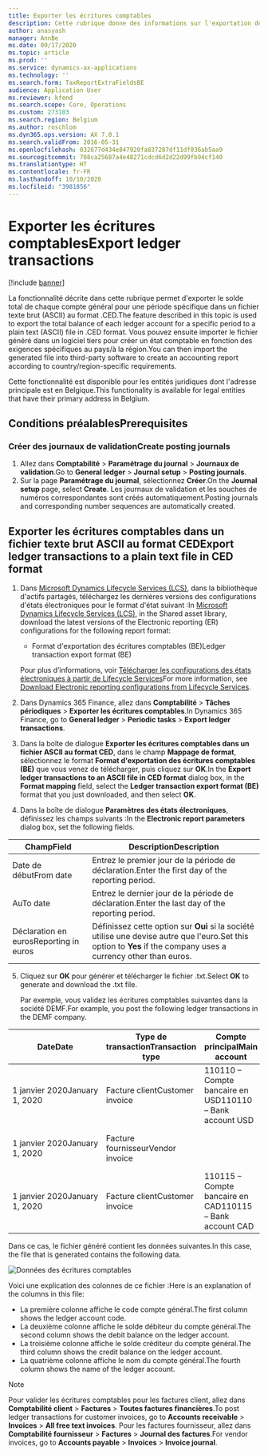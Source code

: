 ```yaml
---
title: Exporter les écritures comptables
description: Cette rubrique donne des informations sur l'exportation des soldes de compte général dans un fichier texte brut (ASCII) au format .CED pour la Belgique.
author: anasyash
manager: AnnBe
ms.date: 09/17/2020
ms.topic: article
ms.prod: ''
ms.service: dynamics-ax-applications
ms.technology: ''
ms.search.form: TaxReportExtraFieldsBE
audience: Application User
ms.reviewer: kfend
ms.search.scope: Core, Operations
ms.custom: 273103
ms.search.region: Belgium
ms.author: roschlom
ms.dyn365.ops.version: AX 7.0.1
ms.search.validFrom: 2016-05-31
ms.openlocfilehash: 032677d434e847920fa837287df11df036ab5aa9
ms.sourcegitcommit: 708ca25687a4e48271cdcd6d2d22d99fb94cf140
ms.translationtype: HT
ms.contentlocale: fr-FR
ms.lasthandoff: 10/10/2020
ms.locfileid: "3981856"
---
```

# <a name="export-ledger-transactions"></a><span data-ttu-id="398fd-103">Exporter les écritures comptables</span><span class="sxs-lookup"><span data-stu-id="398fd-103">Export ledger transactions</span></span>

[!include [banner](../includes/banner.md)]

<span data-ttu-id="398fd-104">La fonctionnalité décrite dans cette rubrique permet d'exporter le solde total de chaque compte général pour une période spécifique dans un fichier texte brut (ASCII) au format .CED.</span><span class="sxs-lookup"><span data-stu-id="398fd-104">The feature described in this topic is used to export the total balance of each ledger account for a specific period to a plain text (ASCII) file in .CED format.</span></span> <span data-ttu-id="398fd-105">Vous pouvez ensuite importer le fichier généré dans un logiciel tiers pour créer un état comptable en fonction des exigences spécifiques au pays/à la région.</span><span class="sxs-lookup"><span data-stu-id="398fd-105">You can then import the generated file into third-party software to create an accounting report according to country/region-specific requirements.</span></span>

<span data-ttu-id="398fd-106">Cette fonctionnalité est disponible pour les entités juridiques dont l'adresse principale est en Belgique.</span><span class="sxs-lookup"><span data-stu-id="398fd-106">This functionality is available for legal entities that have their primary address in Belgium.</span></span>

## <a name="prerequisites"></a><span data-ttu-id="398fd-107">Conditions préalables</span><span class="sxs-lookup"><span data-stu-id="398fd-107">Prerequisites</span></span>

### <a name="create-posting-journals"></a><span data-ttu-id="398fd-108">Créer des journaux de validation</span><span class="sxs-lookup"><span data-stu-id="398fd-108">Create posting journals</span></span>

1. <span data-ttu-id="398fd-109">Allez dans **Comptabilité** \> **Paramétrage du journal** \> **Journaux de validation**.</span><span class="sxs-lookup"><span data-stu-id="398fd-109">Go to **General ledger** \> **Journal setup** \> **Posting journals**.</span></span>
2. <span data-ttu-id="398fd-110">Sur la page **Paramétrage du journal**, sélectionnez **Créer**.</span><span class="sxs-lookup"><span data-stu-id="398fd-110">On the **Journal setup** page, select **Create**.</span></span> <span data-ttu-id="398fd-111">Les journaux de validation et les souches de numéros correspondantes sont créés automatiquement.</span><span class="sxs-lookup"><span data-stu-id="398fd-111">Posting journals and corresponding number sequences are automatically created.</span></span>

## <a name="export-ledger-transactions-to-a-plain-text-file-in-ced-format"></a><span data-ttu-id="398fd-112">Exporter les écritures comptables dans un fichier texte brut ASCII au format CED</span><span class="sxs-lookup"><span data-stu-id="398fd-112">Export ledger transactions to a plain text file in CED format</span></span>

1. <span data-ttu-id="398fd-113">Dans [Microsoft Dynamics Lifecycle Services (LCS)](https://lcs.dynamics.com/V2), dans la bibliothèque d'actifs partagés, téléchargez les dernières versions des configurations d'états électroniques pour le format d'état suivant :</span><span class="sxs-lookup"><span data-stu-id="398fd-113">In [Microsoft Dynamics Lifecycle Services (LCS)](https://lcs.dynamics.com/V2), in the Shared asset library, download the latest versions of the Electronic reporting (ER) configurations for the following report format:</span></span>

    - <span data-ttu-id="398fd-114">Format d'exportation des écritures comptables (BE)</span><span class="sxs-lookup"><span data-stu-id="398fd-114">Ledger transaction export format (BE)</span></span>

    <span data-ttu-id="398fd-115">Pour plus d’informations, voir [Télécharger les configurations des états électroniques à partir de Lifecycle Services](https://docs.microsoft.com/dynamics365/dev-itpro/analytics/download-electronic-reporting-configuration-lcs)</span><span class="sxs-lookup"><span data-stu-id="398fd-115">For more information, see [Download Electronic reporting configurations from Lifecycle Services](https://docs.microsoft.com/dynamics365/dev-itpro/analytics/download-electronic-reporting-configuration-lcs).</span></span>

2. <span data-ttu-id="398fd-116">Dans Dynamics 365 Finance, allez dans **Comptabilité** \> **Tâches périodiques** \> **Exporter les écritures comptables**.</span><span class="sxs-lookup"><span data-stu-id="398fd-116">In Dynamics 365 Finance, go to **General ledger** \> **Periodic tasks** \> **Export ledger transactions**.</span></span>
3. <span data-ttu-id="398fd-117">Dans la boîte de dialogue **Exporter les écritures comptables dans un fichier ASCII au format CED**, dans le champ **Mappage de format**, sélectionnez le format **Format d'exportation des écritures comptables (BE)** que vous venez de télécharger, puis cliquez sur **OK**.</span><span class="sxs-lookup"><span data-stu-id="398fd-117">In the **Export ledger transactions to an ASCII file in CED format** dialog box, in the **Format mapping** field, select the **Ledger transaction export format (BE)** format that you just downloaded, and then select **OK**.</span></span>
4. <span data-ttu-id="398fd-118">Dans la boîte de dialogue **Paramètres des états électroniques**, définissez les champs suivants :</span><span class="sxs-lookup"><span data-stu-id="398fd-118">In the **Electronic report parameters** dialog box, set the following fields.</span></span>

| <span data-ttu-id="398fd-119">**Champ**</span><span class="sxs-lookup"><span data-stu-id="398fd-119">**Field**</span></span>          | <span data-ttu-id="398fd-120">**Description**</span><span class="sxs-lookup"><span data-stu-id="398fd-120">**Description**</span></span>                                                             |
|--------------------|-----------------------------------------------------------------------------|
| <span data-ttu-id="398fd-121">Date de début</span><span class="sxs-lookup"><span data-stu-id="398fd-121">From date</span></span>          | <span data-ttu-id="398fd-122">Entrez le premier jour de la période de déclaration.</span><span class="sxs-lookup"><span data-stu-id="398fd-122">Enter the first day of the reporting period.</span></span>                                |
| <span data-ttu-id="398fd-123">Au</span><span class="sxs-lookup"><span data-stu-id="398fd-123">To date</span></span>            | <span data-ttu-id="398fd-124">Entrez le dernier jour de la période de déclaration.</span><span class="sxs-lookup"><span data-stu-id="398fd-124">Enter the last day of the reporting period.</span></span>                                 |
| <span data-ttu-id="398fd-125">Déclaration en euros</span><span class="sxs-lookup"><span data-stu-id="398fd-125">Reporting in euros</span></span> | <span data-ttu-id="398fd-126">Définissez cette option sur **Oui** si la société utilise une devise autre que l'euro.</span><span class="sxs-lookup"><span data-stu-id="398fd-126">Set this option to **Yes** if the company uses a currency other than euros.</span></span> |

5. <span data-ttu-id="398fd-127">Cliquez sur **OK** pour générer et télécharger le fichier .txt.</span><span class="sxs-lookup"><span data-stu-id="398fd-127">Select **OK** to generate and download the .txt file.</span></span>

    <span data-ttu-id="398fd-128">Par exemple, vous validez les écritures comptables suivantes dans la société DEMF.</span><span class="sxs-lookup"><span data-stu-id="398fd-128">For example, you post the following ledger transactions in the DEMF company.</span></span>

| <span data-ttu-id="398fd-129">**Date**</span><span class="sxs-lookup"><span data-stu-id="398fd-129">**Date**</span></span>        | <span data-ttu-id="398fd-130">**Type de transaction**</span><span class="sxs-lookup"><span data-stu-id="398fd-130">**Transaction type**</span></span> | <span data-ttu-id="398fd-131">**Compte principal**</span><span class="sxs-lookup"><span data-stu-id="398fd-131">**Main account**</span></span>          | <span data-ttu-id="398fd-132">**Compte de contrepartie**</span><span class="sxs-lookup"><span data-stu-id="398fd-132">**Offset account**</span></span>        | <span data-ttu-id="398fd-133">**Montant net**</span><span class="sxs-lookup"><span data-stu-id="398fd-133">**Amount net**</span></span> | <span data-ttu-id="398fd-134">**Montant de la TVA**</span><span class="sxs-lookup"><span data-stu-id="398fd-134">**VAT amount**</span></span> | <span data-ttu-id="398fd-135">**Code taxe**</span><span class="sxs-lookup"><span data-stu-id="398fd-135">**Sales tax code**</span></span> |
|-----------------|----------------------|---------------------------|---------------------------|----------------|----------------|--------------------|
| <span data-ttu-id="398fd-136">1 janvier 2020</span><span class="sxs-lookup"><span data-stu-id="398fd-136">January 1, 2020</span></span> | <span data-ttu-id="398fd-137">Facture client</span><span class="sxs-lookup"><span data-stu-id="398fd-137">Customer invoice</span></span>     | <span data-ttu-id="398fd-138">110110 – Compte bancaire en USD</span><span class="sxs-lookup"><span data-stu-id="398fd-138">110110 – Bank account USD</span></span> |                           | <span data-ttu-id="398fd-139">1 000</span><span class="sxs-lookup"><span data-stu-id="398fd-139">1,000</span></span>          | <span data-ttu-id="398fd-140">190</span><span class="sxs-lookup"><span data-stu-id="398fd-140">190</span></span>            | <span data-ttu-id="398fd-141">TVA19</span><span class="sxs-lookup"><span data-stu-id="398fd-141">VAT19</span></span>              |
| <span data-ttu-id="398fd-142">1 janvier 2020</span><span class="sxs-lookup"><span data-stu-id="398fd-142">January 1, 2020</span></span> | <span data-ttu-id="398fd-143">Facture fournisseur</span><span class="sxs-lookup"><span data-stu-id="398fd-143">Vendor invoice</span></span>       |                           | <span data-ttu-id="398fd-144">110120 – Compte bancaire en CNY</span><span class="sxs-lookup"><span data-stu-id="398fd-144">110120 – Bank account CNY</span></span> | <span data-ttu-id="398fd-145">1,095</span><span class="sxs-lookup"><span data-stu-id="398fd-145">1,095</span></span>          | <span data-ttu-id="398fd-146">76.65</span><span class="sxs-lookup"><span data-stu-id="398fd-146">76.65</span></span>          | <span data-ttu-id="398fd-147">EU7</span><span class="sxs-lookup"><span data-stu-id="398fd-147">EU7</span></span>                |
| <span data-ttu-id="398fd-148">1 janvier 2020</span><span class="sxs-lookup"><span data-stu-id="398fd-148">January 1, 2020</span></span> | <span data-ttu-id="398fd-149">Facture client</span><span class="sxs-lookup"><span data-stu-id="398fd-149">Customer invoice</span></span>     | <span data-ttu-id="398fd-150">110115 – Compte bancaire en CAD</span><span class="sxs-lookup"><span data-stu-id="398fd-150">110115 – Bank account CAD</span></span> |                           | <span data-ttu-id="398fd-151">800</span><span class="sxs-lookup"><span data-stu-id="398fd-151">800</span></span>            | <span data-ttu-id="398fd-152">0</span><span class="sxs-lookup"><span data-stu-id="398fd-152">0</span></span>              | <span data-ttu-id="398fd-153">EUS</span><span class="sxs-lookup"><span data-stu-id="398fd-153">EUS</span></span>                |

<span data-ttu-id="398fd-154">Dans ce cas, le fichier généré contient les données suivantes.</span><span class="sxs-lookup"><span data-stu-id="398fd-154">In this case, the file that is generated contains the following data.</span></span>

![Données des écritures comptables](media/1_Export_ledger_transactions.png)

<span data-ttu-id="398fd-156">Voici une explication des colonnes de ce fichier :</span><span class="sxs-lookup"><span data-stu-id="398fd-156">Here is an explanation of the columns in this file:</span></span>

- <span data-ttu-id="398fd-157">La première colonne affiche le code compte général.</span><span class="sxs-lookup"><span data-stu-id="398fd-157">The first column shows the ledger account code.</span></span>
- <span data-ttu-id="398fd-158">La deuxième colonne affiche le solde débiteur du compte général.</span><span class="sxs-lookup"><span data-stu-id="398fd-158">The second column shows the debit balance on the ledger account.</span></span>
- <span data-ttu-id="398fd-159">La troisième colonne affiche le solde créditeur du compte général.</span><span class="sxs-lookup"><span data-stu-id="398fd-159">The third column shows the credit balance on the ledger account.</span></span>
- <span data-ttu-id="398fd-160">La quatrième colonne affiche le nom du compte général.</span><span class="sxs-lookup"><span data-stu-id="398fd-160">The fourth column shows the name of the ledger account.</span></span>

> [!NOTE]
> <span data-ttu-id="398fd-161">Pour valider les écritures comptables pour les factures client, allez dans **Comptabilité client** \> **Factures** \> **Toutes factures financières**.</span><span class="sxs-lookup"><span data-stu-id="398fd-161">To post ledger transactions for customer invoices, go to **Accounts receivable** \> **Invoices** \> **All free text invoices**.</span></span> <span data-ttu-id="398fd-162">Pour les factures fournisseur, allez dans **Comptabilité fournisseur** \> **Factures** \> **Journal des factures**.</span><span class="sxs-lookup"><span data-stu-id="398fd-162">For vendor invoices, go to **Accounts payable** \> **Invoices** \> **Invoice journal**.</span></span>
